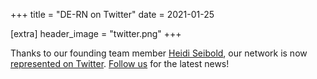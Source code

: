 +++
title = "DE-RN on Twitter"
date = 2021-01-25

[extra]
header_image = "twitter.png"
+++

Thanks to our founding team member [Heidi Seibold](https://twitter.com/heidibaya), our network is now [represented on Twitter](https://twitter.com/GermanRepro). [Follow us](https://twitter.com/intent/follow?screen_name=GermanRepro) for the latest news!
